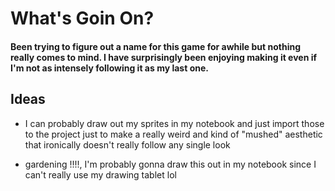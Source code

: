 # What's Goin On?

#### Been trying to figure out a name for this game for awhile but nothing really comes to mind. I have surprisingly been enjoying making it even if I'm not as intensely following it as my last one.

## Ideas

* I can probably draw out my sprites in my notebook and just import those to the project just to make a really weird and kind of "mushed" aesthetic that ironically doesn't really follow any single look

* gardening !!!!, I'm probably gonna draw this out in my notebook since I can't really use my drawing tablet lol
